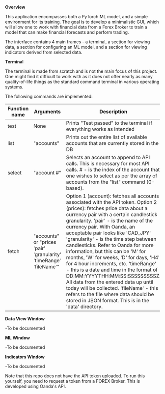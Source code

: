 **Overview**

This application encompasses both a PyTorch ML model, and a simple environment for its training.
The goal is to develop a minimalistic GUI, which will allow one to work with financial data from a Forex Broker to train a model that can make financial forecasts and perform trading.

The interface contains 4 main frames - a terminal, a section for viewing data, a section for configuring an ML model, and a section for viewing indicators derived from selected data.

**Terminal**

The terminal is made from scratch and is not the main focus of this project. One might find it difficult to work with as it does not offer nearly as many quality-of-life things as the standard command terminal in various operating systems.

The following commands are implemented:

| Function name | Arguments                                                          | Description                                                                                                                                                                                                                                                                                                                                                                                                                                                                                                                                                                                                                                                                                                                                                                                                                                                                                                                       |
| ------------- | ------------------------------------------------------------------ | --------------------------------------------------------------------------------------------------------------------------------------------------------------------------------------------------------------------------------------------------------------------------------------------------------------------------------------------------------------------------------------------------------------------------------------------------------------------------------------------------------------------------------------------------------------------------------------------------------------------------------------------------------------------------------------------------------------------------------------------------------------------------------------------------------------------------------------------------------------------------------------------------------------------------------- |
| test          | None                                                               | Prints "Test passed" to the terminal if everything works as intended                                                                                                                                                                                                                                                                                                                                                                                                                                                                                                                                                                                                                                                                                                                                                                                                                                                              |
| list          | "accounts"                                                         | Prints out the entire list of available accounts that are currently stored in the DB                                                                                                                                                                                                                                                                                                                                                                                                                                                                                                                                                                                                                                                                                                                                                                                                                                              |
| select        | "account #"                                                        | Selects an account to append to API calls. This is necessary for most API calls. # - is the index of the account that one wishes to select as per the array of accounts from the "list" command (0-based).                                                                                                                                                                                                                                                                                                                                                                                                                                                                                                                                                                                                                                                                                                                        |
| fetch         | "accounts" or "prices 'pair' 'granularity' 'timeRange' 'fileName'" | Option 1 (account): fetches all accounts associated with the API token. Option 2 (prices): fetches price data about a currency pair with a certain candlestick granularity.                    'pair' - is the name of the currency pair. With Oanda, an acceptable pair looks like 'CAD_JPY'                    'granularity' - is the time step between candlesticks. Refer to Oanda for more information, but this                                     can be 'M' for months, 'W' for weeks, 'D' for days, 'H4' for 4 hour increments, etc.                    'timeRange' - this is a date and time in the format of DD:MM:YYYYTHH:MM:SS:SSSSSSSSSZ. All data from                                   the entered data up until today will be collected.                    'fileName' - this refers to the file where data should be stored in JSON format. This is in the 'data'                                  directory. |






**Data View Window**

-To be documented

**ML Window**

-To be documented

**Indicators Window**

-To be documented



Note that this repo does not have the API token uploaded. To run this yourself, you need to request a token from a FOREX Broker. This is developed using Oanda's API.